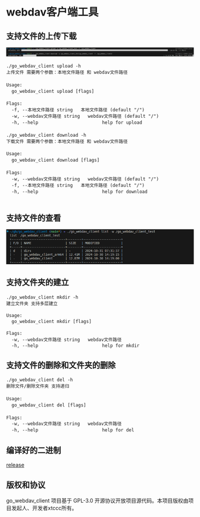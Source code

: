 # webdav客户端工具

## 支持文件的上传下载 

![up_download](./doc/up_download.png)

```txt
./go_webdav_client upload -h
上传文件 需要两个参数：本地文件路径 和 webdav文件路径

Usage:
  go_webdav_client upload [flags]

Flags:
  -f, --本地文件路径 string   本地文件路径 (default "/")
  -w, --webdav文件路径 string   webdav文件路径 (default "/")
  -h, --help                        help for upload

./go_webdav_client download -h            
下载文件 需要两个参数：本地文件路径 和 webdav文件路径

Usage:
  go_webdav_client download [flags]

Flags:
  -w, --webdav文件路径 string   webdav文件路径 (default "/")
  -f, --本地文件路径 string   本地文件路径 (default "/")
  -h, --help                        help for download
  
```

## 支持文件的查看

![list](./doc/list.png)


## 支持文件夹的建立

```
./go_webdav_client mkdir -h
建立文件夹 支持多层建立

Usage:
  go_webdav_client mkdir [flags]

Flags:
  -w, --webdav文件路径 string   webdav文件路径
  -h, --help                        help for mkdir
```

## 支持文件的删除和文件夹的删除

```txt
./go_webdav_client del -h
删除文件/删除文件夹 支持递归

Usage:
  go_webdav_client del [flags]

Flags:
  -w, --webdav文件路径 string   webdav文件路径
  -h, --help                        help for del
```

## 编译好的二进制

[release](https://github.com/xtccc/go_webdav_client/releases)


## 版权和协议

go_webdav_client 项目基于 GPL-3.0 开源协议开放项目源代码。本项目版权由项目发起人、开发者xtccc所有。